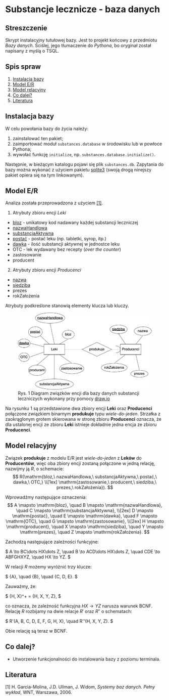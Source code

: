 # Substancje lecznicze - baza danych

## Streszczenie

Skrypt instalacyjny tutułowej bazy. Jest to projekt końcowy z przedmiotu *Bazy danych*. Ściślej, jego tłumaczenie do *Pythona*, bo oryginał został napisany z myślą o TSQL.

## Spis spraw
1. [Instalacja bazy](#instalacja-bazy)
2. [Model E/R](#model-er)
3. [Model relacyjny](#model-relacyjny)
4. [Co dalej?](#co-dalej)
5. [Literatura](#literatura)

## Instalacja bazy
W celu powołania bazy do życia należy:
1. zainstalować ten pakiet;
2. zaimportować moduł `substances.database` w środowisku lub w powłoce Pythona;
3. wywołać funkcję `initialize`, np. `substances.database.initialize()`.

Następnie, w bieżącym katalogu pojawi się plik `substances.db`. Zapytania do bazy można wykonać z użyciem pakietu [sqlite3](https://docs.python.org/3/library/sqlite3.html) (swoją drogą ninejszy pakiet opiera się na tym linkowanym).

## Model E/R

Analiza została przeprowadzona z użyciem [[1]](#widom).

1. Atrybuty zbioru encji *Leki*
+ <u>bloz</u> - unikatowy kod nadawany każdej substancji leczniczej
+ <u>nazwaHandlowa</u>
+ <u>substancjaAktywna</u>
+ <u>postać</u> - postać leku (np. tabletki, syrop, itp.)
+ <u>dawka</u> - ilość substancji aktywnej w jednostce leku
+ OTC - lek wydawany bez recepty (*over the counter*)
+ zastosowanie
+ producent

2. Atrybuty zbioru encji *Producenci*
+ <u>nazwa</u>
+ <u>siedziba</u>
+ prezes
+ rokZałożenia

Atrybuty podkreślone stanowią elementy klucza lub kluczy.

<figure>
    <img src="diagram.png">
    <figcaption>Rys. 1 Diagram związków encji dla bazy danych substancji leczniczych wykonany przy pomocy <a href="draw.io">draw.io</a></figcaption>
</figure>

Na rysunku 1 są przedstawione dwa zbiory encji **Leki** oraz **Producenci** połączone związkiem binarnym **produkuje** typu *wiele-do-jeden*. Strzałka z zaokrąglonym grotem skierowana w stronę zbioru **Producenci** oznacza, że dla ustalonej encji ze zbioru **Leki** istnieje dokładnie jedna encja ze zbioru **Producenci**.

## Model relacyjny

Związek **produkuje** z modelu E/R jest *wiele-do-jeden* z **Leków** do **Producentów**, więc oba zbiory encji zostaną połączone w jedną relację, nazwijmy ją $R$, o schemacie:
$$
    R(\mathrm{bloz,\ nazwaHandlowa,\ substancjaAktywna,\ postać,\ dawka,\ OTC,} \\[1ex] \mathrm{zastosowanie,\ producent,\ siedziba,\ prezes,\ rokZałożenia}).
$$

Wprowadźmy następujące oznaczenia:
$$
    A \mapsto \mathrm{bloz}, \quad B \mapsto \mathrm{nazwaHandlowa}, \quad C \mapsto \mathrm{substancjaAktywna}, \\[2ex] D \mapsto \mathrm{postać}, \quad E \mapsto \mathrm{dawka}, \quad F \mapsto \mathrm{OTC}, \quad G \mapsto \mathrm{zastosowanie}, \\[2ex] H \mapsto \mathrm{producent}, \quad X \mapsto \mathrm{siedziba}, \quad Y \mapsto \mathrm{prezes}, \quad Z \mapsto \mathrm{rokZałożenia}.
$$

Zachodzą następujące zależności funkcyjne:

$
    A \to BC\dots HX\dots Z, \quad B \to ACD\dots HX\dots Z, \quad CDE \to ABFGHXYZ, \quad HX \to YZ.
$

W relacji $R$ możemy wyróżnić trzy klucze:

$
    \{A\}, \quad \{B\}, \quad \{C, D, E\}.
$

Zauważmy, że:

$
    \{H, X\}^+ = \{H, X, Y, Z\},
$

co oznacza, że zależność funkcyjna $HX \to YZ$ narusza warunek BCNF. Relację $R$ rozbijamy na dwie relacje $R'$ oraz $R''$ o schematach:

$
    R'(A, B, C, D, E, F, G, H, X), \quad R''(H, X, Y, Z).
$

Obie relację są teraz w BCNF.

## Co dalej?

+ Utworzenie funkcjonalności do instalowania bazy z poziomu terminala.

## Literatura
<a name="widom">[1]</a> H. Garcia-Molina, J.D. Ullman, J. Widom, *Systemy baz danych. Pełny wykład*, WNT, Warszawa, 2006.